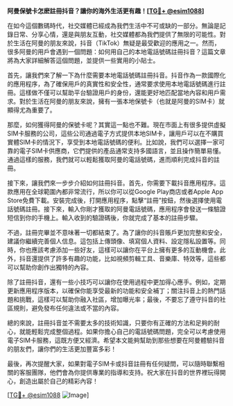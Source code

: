 **阿曼保號卡怎麽註冊抖音？讓你的海外生活更有趣！[[TG💪+ @esim1088](https://t.me/s/esim1088)]**

在如今這個數碼時代，社交媒體已經成為我們生活中不可或缺的一部分。無論是記錄日常、分享心情，還是與朋友互動，社交媒體都為我們提供了無限的可能性。對於生活在阿曼的朋友來說，抖音（TikTok）無疑是最受歡迎的應用之一。然而，很多阿曼的用戶會遇到一個問題：如何用自己的本地電話號碼註冊抖音？這篇文章將為大家詳細解答這個問題，並提供一些實用的小貼士。

首先，讓我們來了解一下為什麼需要本地電話號碼註冊抖音。抖音作為一款國際化的應用程序，為了確保用戶的真實性和安全性，通常要求使用本地電話號碼進行註冊。這樣做不僅可以幫助平台驗證用戶的身份，還能更好地匹配當地內容和用戶需求。對於生活在阿曼的朋友來說，擁有一張本地保號卡（也就是阿曼的SIM卡）就顯得尤為重要了。

那麼，如何獲得阿曼的保號卡呢？其實這一點也不難。現在市面上有很多提供虛擬SIM卡服務的公司，這些公司通過電子方式提供本地SIM卡，讓用戶可以在不購買實體SIM卡的情況下，享受到本地電話號碼的便利。比如說，我們可以選擇一家可靠的電子SIM卡供應商，它們提供的產品通常支持多國語言，並且操作簡單易懂。通過這樣的服務，我們就可以輕鬆獲取阿曼的電話號碼，進而順利完成抖音的註冊。

接下來，讓我們來一步步介紹如何註冊抖音。首先，你需要下載抖音應用程序。這款應用在全球範圍內都非常流行，所以你可以從Google Play商店或者Apple App Store免費下載。安裝完成後，打開應用程序，點擊“註冊”按鈕，然後選擇使用電話號碼註冊。接下來，輸入你剛才獲取的阿曼電話號碼，應用程序會發送一條驗證短信到你的手機上。輸入收到的驗證碼後，你就完成了基本的註冊步驟。

不過，註冊完畢並不意味著一切都結束了。為了讓你的抖音賬戶更加完整和安全，建議你繼續完善個人信息。這包括上傳頭像、填寫個人資料、設定隱私設置等。同時，你也應該考慮添加一些好友，這樣可以讓你在平台上擁有更多的互動機會。此外，抖音還提供了許多有趣的功能，比如視頻剪輯工具、音樂庫、特效等，這些都可以幫助你創作出獨特的內容。

除了註冊抖音，還有一些小技巧可以讓你在使用過程中更加得心應手。例如，定期更新應用程序版本，以確保你能享受最新的功能和安全補丁；關注抖音上的熱門話題和挑戰，這樣可以幫助你融入社區，增加曝光率；最後，不要忘了遵守抖音的社區規則，避免發布任何違法或不當的內容。

總的來說，註冊抖音並不需要太多的技術知識，只要你有正確的方法和足夠的耐心，就能輕鬆完成整個過程。如果你擔心自己的電話號碼問題，完全可以考慮使用電子SIM卡服務，這既方便又經濟。希望本文能夠幫助到那些想要在阿曼體驗抖音的朋友們，讓你們的生活更加豐富多彩！

最後，再次提醒大家，如果對電子SIM卡或抖音註冊有任何疑問，可以隨時聯繫相關的客服團隊，他們會為你提供專業的指導和支持。祝大家在抖音的世界裡玩得開心，創造出屬於自己的精彩內容！

[[TG💪+ @esim1088](https://t.me/s/esim1088) ![Image](https://i.postimg.cc/4NQfJmqS/Snipaste-2025-05-13-00-14-12.png)]
